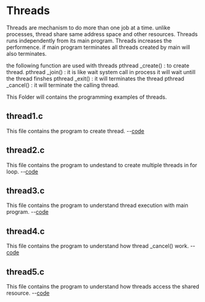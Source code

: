 


<h1>Threads</h1>


 Threads are mechanism to do more than one job at a time.
 unlike processes, thread share same address space and other resources.
 Threads runs independently  from its main program.
 Threads increases the performence.
 if main program terminates all threads created by main will also terminates.

 the following function are used with threads
  pthread _create() :  to create thread.
  pthread _join()   : it is like wait system call in process it will wait untill the thread finshes
  pthread _exit()   : it will terminates the thread
  pthread _cancel() : it will terminate the calling thread.

 This Folder will contains the programming examples of threads.

<h2>thread1.c</h2>
This file contains the program to create thread.  --<a href="https://github.com/lakshminarayana8522/Advanced-C/tree/main/threads/thread1.c">code</a>

<h2>thread2.c</h2>
This file contains the program to undestand to create multiple threads in for loop. --<a href="https://github.com/lakshminarayana8522/Advanced-C/tree/main/threads/thread2.c">code</a>

<h2>thread3.c</h2>
This file contains the program to understand thread execution with main program. --<a href="https://github.com/lakshminarayana8522/Advanced-C/tree/main/threads/thread3.c">code</a>

<h2>thread4.c</h2>
This file contains the program to understand how thread _cancel() work. --<a href="https://github.com/lakshminarayana8522/Advanced-C/tree/main/threads/thread4.c">code</a>

<h2>thread5.c</h2>
This file contains the program to understand how threads access the shared resource. --<a href="https://github.com/lakshminarayana8522/Advanced-C/tree/main/threads/thread4.c">code</a>


